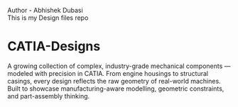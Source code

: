 Author - Abhishek Dubasi
<br>
This is my Design files repo
# CATIA-Designs
A growing collection of complex, industry-grade mechanical components — modeled with precision in CATIA. From engine housings to structural casings, every design reflects the raw geometry of real-world machines. Built to showcase manufacturing-aware modelling, geometric constraints, and part-assembly thinking.
